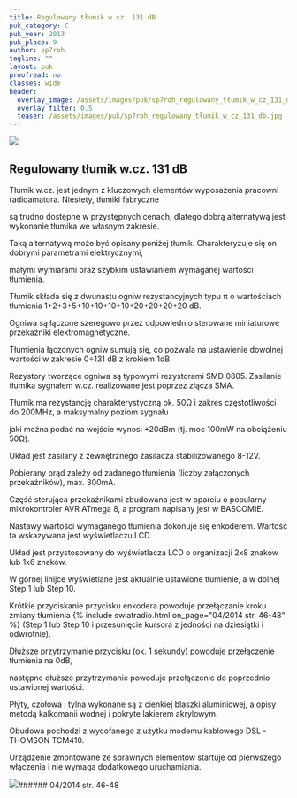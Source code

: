 ```yaml
---
title: Regulowany tłumik w.cz. 131 dB
puk_category: C
puk_year: 2013
puk_place: 9
author: sp7roh
tagline: ""
layout: puk
proofread: no
classes: wide
header:
  overlay_image: /assets/images/puk/sp7roh_regulowany_tłumik_w_cz_131_db.jpg
  overlay_filter: 0.5
  teaser: /assets/images/puk/sp7roh_regulowany_tłumik_w_cz_131_db.jpg
---
```






 



![](assets/data/img/projects/2013-9-0.jpg) 



Regulowany tłumik w.cz. 131 dB
------------------------------





 Tłumik w.cz. jest jednym z kluczowych elementów wyposażenia pracowni radioamatora. Niestety, tłumiki fabryczne

 są trudno dostępne w przystępnych cenach, dlatego dobrą alternatywą jest wykonanie tłumika we własnym zakresie.

 Taką alternatywą może być opisany poniżej tłumik. Charakteryzuje się on dobrymi parametrami elektrycznymi,

 małymi wymiarami oraz szybkim ustawianiem wymaganej wartości tłumienia.

 




 Tłumik składa się z dwunastu ogniw rezystancyjnych typu π o wartościach tłumienia 1+2+3+5+10+10+10+10+20+20+20+20 dB.

 Ogniwa są łączone szeregowo przez odpowiednio sterowane miniaturowe przekaźniki elektromagnetyczne.

 Tłumienia łączonych ogniw sumują się, co pozwala na ustawienie dowolnej wartości w zakresie 0÷131 dB z krokiem 1dB.

 Rezystory tworzące ogniwa są typowymi rezystorami SMD 0805. Zasilanie tłumika sygnałem w.cz. realizowane jest poprzez złącza SMA.






 Tłumik ma rezystancję charakterystyczną ok. 50Ω i zakres częstotliwości do 200MHz, a maksymalny poziom sygnału

 jaki można podać na wejście wynosi +20dBm (tj. moc 100mW na obciążeniu 50Ω).






 Układ jest zasilany z zewnętrznego zasilacza stabilizowanego 8-12V.

 Pobierany prąd zależy od zadanego tłumienia (liczby załączonych przekaźników), max. 300mA.






 Część sterująca przekaźnikami zbudowana jest w oparciu o popularny mikrokontroler AVR ATmega 8, a program napisany jest w BASCOMIE.






 Nastawy wartości wymaganego tłumienia dokonuje się enkoderem. Wartość ta wskazywana jest wyświetlaczu LCD.

 Układ jest przystosowany do wyświetlacza LCD o organizacji 2x8 znaków lub 1x6 znaków.

 W górnej linijce wyświetlane jest aktualnie ustawione tłumienie, a w dolnej Step 1 lub Step 10.

 Krótkie przyciskanie przycisku enkodera powoduje przełączanie kroku zmiany tłumienia
{% include swiatradio.html on_page="04/2014 str. 46-48" %}
 (Step 1 lub Step 10 i przesunięcie kursora z jedności na dziesiątki i odwrotnie).

 Dłuższe przytrzymanie przycisku (ok. 1 sekundy) powoduje przełączenie tłumienia na 0dB,

 następne dłuższe przytrzymanie powoduje przełączenie do poprzednio ustawionej wartości.






 Płyty, czołowa i tylna wykonane są z cienkiej blaszki aluminiowej, a opisy metodą kalkomanii wodnej i pokryte lakierem akrylowym.

 Obudowa pochodzi z wycofanego z użytku modemu kablowego DSL - THOMSON TCM410.






 Urządzenie zmontowane ze sprawnych elementów startuje od pierwszego włączenia i nie wymaga dodatkowego uruchamiania.







![](assets/img/logo/sr_logo_s.jpg)###### 04/2014 str. 46-48

 





 



